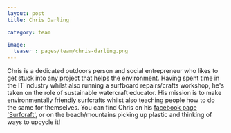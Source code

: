 ```yaml
---
layout: post
title: Chris Darling 

category: team

image:
  teaser : pages/team/chris-darling.png
---
```


Chris is a dedicated outdoors person and social entrepreneur who likes to get stuck into any project that helps the environment. Having spent time in the IT industry whilst also running a surfboard repairs/crafts workshop, he's taken on the role of sustainable watercraft educator. His mission is to make environmentally friendly surfcrafts whilst also teaching people how to do the same for themselves. You can find Chris on his [facebook page 'Surfcraft'](https://www.facebook.com/surfservices/), or on the beach/mountains picking up plastic and thinking of ways to upcycle it!

